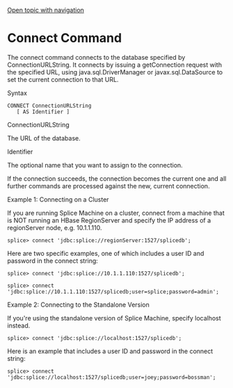 [Open topic with navigation](../../index.html#Shared/CmdLineReference/CmdConnect.html)

[]()Connect Command
===================

The <span class="AppCommand">connect</span> command connects to the database specified by <span class="CodeFont">ConnectionURLString</span>. It connects by issuing a <span class="CodeFont">getConnection</span> request with the specified URL, using <span class="CodeFont">java.sql.DriverManager </span>or <span class="CodeFont">javax.sql.DataSource </span>to set the current connection to that URL.

Syntax

``` FcnSyntax
CONNECT ConnectionURLString
   [ AS Identifier ]
```

ConnectionURLString

The URL of the database.

Identifier

The optional name that you want to assign to the connection.

If the connection succeeds, the connection becomes the current one and all further commands are processed against the new, current connection.

Example 1: Connecting on a Cluster

If you are running Splice Machine on a cluster, connect from a machine that is NOT running an HBase RegionServer and specify the IP address of a <span class="HighlightedCode">regionServer</span> node, e.g. <span class="AppCommand">10.1.1.110</span>.

``` AppCommand
splice> connect 'jdbc:splice://regionServer:1527/splicedb';
```

Here are two specific examples, one of which includes a user ID and password in the connect string:

``` AppCommand
splice> connect 'jdbc:splice://10.1.1.110:1527/splicedb';

splice> connect 'jdbc:splice://10.1.1.110:1527/splicedb;user=splice;password=admin';
```

Example 2: Connecting to the Standalone Version

If you're using the standalone version of Splice Machine, specify <span class="HighlightedCode">localhost</span> instead.

``` AppCommand
splice> connect 'jdbc:splice://localhost:1527/splicedb';
```

Here is an example that includes a user ID and password in the connect string:

``` AppCommand
splice> connect 'jdbc:splice://localhost:1527/splicedb;user=joey;password=bossman';
```

 


